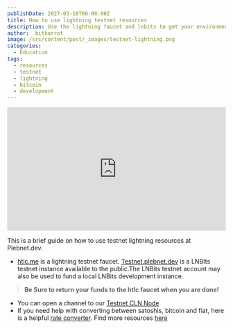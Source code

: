 ```yaml
---
publishDate: 2027-03-18T00:00:00Z
title: How to use lightning testnet resources
description: Use the lightning faucet and lnbits to get your environment ready for building on lightning.
author:  bitkarrot
image: /src/content/post/_images/testnet-lightning.png
categories:
  - Education
tags:
  - resources
  - testnet
  - lightning
  - bitcoin
  - development
---
```


<div style="padding:56.25% 0 0 0;position:relative;"><iframe src="https://player.vimeo.com/video/922801415?badge=0&amp;autopause=0&amp;player_id=0&amp;app_id=58479" frameborder="0" allow="autoplay; fullscreen; picture-in-picture; clipboard-write" style="position:absolute;top:0;left:0;width:100%;height:100%;" title="Plebnet.dev Testnet Lightning Demo video"></iframe></div><script src="https://player.vimeo.com/api/player.js"></script>


This is a brief guide on how to use testnet lightning resources at Plebnet.dev.

- [htlc.me](https://htlc.me) is a lightning testnet faucet. [Testnet.plebnet.dev](https://testnet.plebnet.dev) is a LNBIts testnet instance available to the public.The LNBits testnet account may also be used to fund a local LNBits development instance.
> **Be Sure to return your funds to the htlc faucet when you are done!**
- You can open a channel to our [Testnet CLN Node](https://mempool.space/testnet/lightning/node/03ba00a57cec1cef4873065ad54d0912696274cc53155b29a3b1256720e33a0943)
- If you need help with converting between satoshis, bitcoin and fiat, here is a helpful [rate converter](https://rates.plebnet.dev/). Find more resources [here](https://plebnet.dev/resources)
